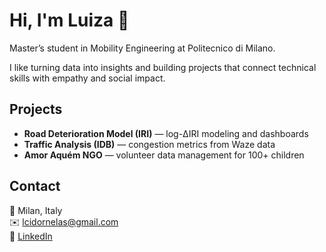 # Hi, I'm Luiza 👋  
Master’s student in Mobility Engineering at Politecnico di Milano.  

I like turning data into insights and building projects that connect technical skills with empathy and social impact.  

## Projects
- **Road Deterioration Model (IRI)** — log-ΔIRI modeling and dashboards  
- **Traffic Analysis (IDB)** — congestion metrics from Waze data  
- **Amor Aquém NGO** — volunteer data management for 100+ children  

## Contact
📍 Milan, Italy  
✉️ [lcidornelas@gmail.com](mailto:lcidornelas@gmail.com)  
🔗 [LinkedIn](https://www.linkedin.com/in/luizacidornelas/)
